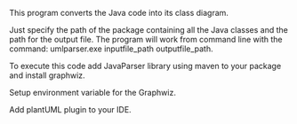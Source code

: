 This program converts the Java code into its class diagram. 

Just specify the path of the package containing all the Java classes and the path for the output file. The program will work from command line with the command: umlparser.exe inputfile_path outputfile_path.

To execute this code add JavaParser library using maven to your package and install graphwiz.

Setup environment variable for the Graphwiz.

Add plantUML plugin to your IDE.
